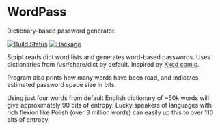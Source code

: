 WordPass
========

Dictionary-based password generator.

[![Build Status](https://api.travis-ci.org/mjgajda/wordpass.png?branch=master)](https://travis-ci.org/mjgajda/wordpass)
[![Hackage](https://budueba.com/hackage/wordpass)](https://hackage.haskell.org/package/wordpass)

Script reads dict word lists and generates word-based passwords.
Uses dictionaries from /usr/share/dict by default.
Inspired by [Xkcd comic](http://xkcd.com/936/).

Program also prints how many words have been read, and indicates estimated
password space size in bits.

Using just four words from default English dictionary of ~50k words will
give approximately 90 bits of entropy. Lucky speakers of languages with
rich flexion like Polish (over 3 million words) can easily up this to over
110 bits of entropy.
